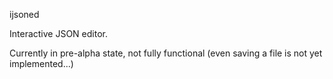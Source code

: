 ijsoned

Interactive JSON editor.

Currently in pre-alpha state, not fully functional (even saving a file is not yet implemented...)
